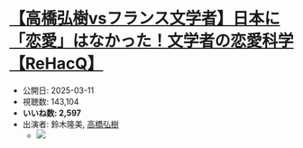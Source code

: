 # [【高橋弘樹vsフランス文学者】日本に「恋愛」はなかった！文学者の恋愛科学【ReHacQ】](https://www.youtube.com/watch?v=yuUh98QHKPo)
-   公開日: 2025-03-11
-   視聴数: 143,104
-   **いいね数: 2,597**
-   出演者: 鈴木隆美, [高橋弘樹](/rehacq_fan/people/高橋弘樹 "wikilink")
    - [![](https://img.youtube.com/vi/yuUh98QHKPo/hqdefault.jpg)](https://www.youtube.com/watch?v=yuUh98QHKPo)
